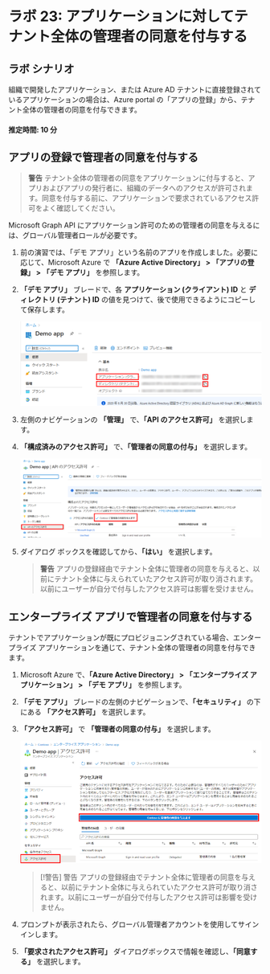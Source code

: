﻿---
lab:
    title: '23 - アプリケーションに対してテナント全体の管理者の同意を付与する'
    learning path: '03'
    module: 'モジュール 03 - アプリの登録を実装する'
---

# ラボ 23: アプリケーションに対してテナント全体の管理者の同意を付与する

## ラボ シナリオ

組織で開発したアプリケーション、または Azure AD テナントに直接登録されているアプリケーションの場合は、Azure portal の「アプリの登録」から、テナント全体の管理者の同意を付与できます。

#### 推定時間: 10 分

## アプリの登録で管理者の同意を付与する

> **警告**
> テナント全体の管理者の同意をアプリケーションに付与すると、アプリおよびアプリの発行者に、組織のデータへのアクセスが許可されます。同意を付与する前に、アプリケーションで要求されているアクセス許可をよく確認してください。

Microsoft Graph API にアプリケーション許可のための管理者の同意を与えるには、グローバル管理者ロールが必要です。

1. 前の演習では、「デモ アプリ」という名前のアプリを作成しました。必要に応じて、Microsoft Azure で **「Azure Active Directory」 > 「アプリの登録」 > 「デモ アプリ」** を参照します。

1. **「デモ アプリ」** ブレードで、各 **アプリケーション (クライアント) ID** と **ディレクトリ (テナント) ID** の値を見つけて、後で使用できるようにコピーして保存します。

    ![ディレクトリ ID が強調表示されている「デモ アプリ」ブレードを示す画面イメージ](./media/lp3-mod3-demo-app-directory-id.png)

1. 左側のナビゲーションの **「管理」** で、**「API のアクセス許可」** を選択します。

1. **「構成済みのアクセス許可」** で、**「管理者の同意の付与」** を選択します。

    ![Contoso に対する「管理者の同意の付与」が強調表示されている API のアクセス許可ページを示す画面イメージ](./media/lp3-mod3-api-permissions-admin-consent.png)

1. ダイアログ ボックスを確認してから、**「はい」** を選択します。

    > **警告**
    > アプリの登録経由でテナント全体に管理者の同意を与えると、以前にテナント全体に与えられていたアクセス許可が取り消されます。以前にユーザーが自分で付与したアクセス許可は影響を受けません。

## エンタープライズ アプリで管理者の同意を付与する

テナントでアプリケーションが既にプロビジョニングされている場合、エンタープライズ アプリケーションを通じて、テナント全体の管理者の同意を付与できます。

1. Microsoft Azure で、**「Azure Active Directory」 > 「エンタープライズ アプリケーション」 > 「デモ アプリ」** を参照します。

1. **「デモ アプリ」** ブレードの左側のナビゲーションで、**「セキュリティ」** の下にある **「アクセス許可」** を選択します。

1. **「アクセス許可」** で **「管理者の同意の付与」** を選択します。

    ![Contoso に対する「管理者の同意の付与」が強調表示されているデモ アプリのアクセス許可ページを示す画面イメージ](./media/lp3-mod3-grant-admin-consent-in-enterprise-app.png)

    > [!警告]
    > 警告
    > アプリの登録経由でテナント全体に管理者の同意を与えると、以前にテナント全体に与えられていたアクセス許可が取り消されます。以前にユーザーが自分で付与したアクセス許可は影響を受けません。

1. プロンプトが表示されたら、グローバル管理者アカウントを使用してサインインします。

1. **「要求されたアクセス許可」** ダイアログボックスで情報を確認し、**「同意する」** を選択します。
